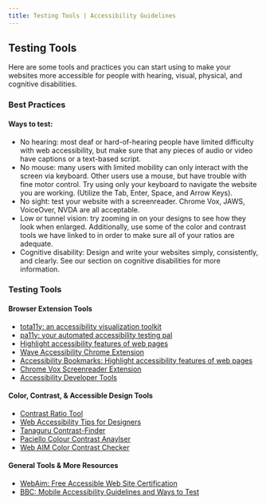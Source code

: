 ```yaml
---
title: Testing Tools | Accessibility Guidelines
---
```

## Testing Tools

Here are some tools and practices you can start using to make your websites more accessible for people with hearing, visual, physical, and cognitive disabilities.

### Best Practices
#### Ways to test:

* <span class="text-bold">No hearing</span>: most deaf or hard-of-hearing people have limited difficulty with web accessibility, but make sure that any pieces of audio or video have captions or a text-based script.
* <span class="text-bold">No mouse</span>: many users with limited mobility can only interact with the screen via keyboard. Other users use a mouse, but have trouble with fine motor control. Try using only your keyboard to navigate the website you are working. (Utilize the Tab, Enter, Space, and Arrow Keys).
* <span class="text-bold">No sight</span>: test your website with a screenreader. Chrome Vox, JAWS, VoiceOver, NVDA are all acceptable.
* <span class="text-bold">Low or tunnel vision</span>: try zooming in on your designs to see how they look when enlarged. Additionally, use some of the color and contrast tools we have linked to in order to make sure all of your ratios are adequate.
* <span class="text-bold">Cognitive disability</span>: Design and write your websites simply, consistently, and clearly. See our section on cognitive disabilities for more information.


### Testing Tools
#### Browser Extension Tools
* <a href="http://khan.github.io/tota11y/">tota11y: an accessibility visualization toolkit</a>
* <a href="http://pa11y.org/">pa11y: your automated accessibility testing pal</a>
* <a href="http://accessibility-bookmarklets.org/">Highlight accessibility features of web pages</a>
* <a href="http://wave.webaim.org/extension/">Wave Accessibility Chrome Extension</a>
* <a href='http://accessibility-bookmarklets.org/'> Accessibility Bookmarks: Highlight accessibility features of web pages </a>
* <a href="http://www.chromevox.com/">Chrome Vox Screenreader Extension</a>
* <a href="https://chrome.google.com/webstore/detail/accessibility-developer-t/fpkknkljclfencbdbgkenhalefipecmb?hl=en">Accessibility Developer Tools</a>

#### Color, Contrast, &amp; Accessible Design Tools
* <a href="http://leaverou.github.io/contrast-ratio/">Contrast Ratio Tool</a>
* <a href='http://webaim.org/resources/designers/'> Web Accessibility Tips for Designers</a>
* <a href='http://contrast-finder.tanaguru.com/'>Tanaguru Contrast-Finder</a>
* <a href='https://www.paciellogroup.com/resources/contrastanalyser/'>Paciello Colour Contrast Anaylser</a>
* <a href='http://webaim.org/resources/contrastchecker/'>Web AIM Color Contrast Checker</a>

#### General Tools &amp; More Resources
* <a href='http://webaim.org/services/certification/'> WebAim: Free Accessible Web Site Certification</a>
* <a href='http://www.bbc.co.uk/guidelines/futuremedia/accessibility/mobile/how-to-test'>BBC: Mobile Accessibility Guidelines and Ways to Test</a>

